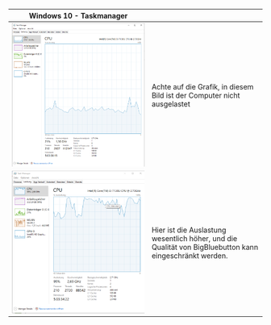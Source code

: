 
| Windows 10 - Taskmanager |      |
| ------------------------ | ---- |
| ![](/pics/windows_good.png)| Achte auf die Grafik, in diesem Bild ist der Computer nicht ausgelastet |
|  ![](/pics/windows_bad.png)| Hier ist die Auslastung wesentlich höher, und die Qualität von BigBluebutton kann eingeschränkt werden.                                                          |
